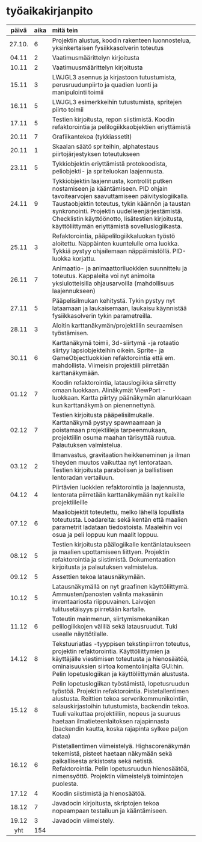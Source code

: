 # työaikakirjanpito

| päivä | aika | mitä tein  |
| :----:|:-----| :-----|
| 27.10. |  6  | Projektin alustus, koodin rakenteen luonnostelua, yksinkertaisen fysiikkasolverin toteutus |
| 04.11 | 2 | Vaatimusmäärittelyn kirjoitusta |
| 10.11 | 2 | Vaatimuusmäärittelyn kirjoitusta |
| 15.11 | 3 | LWJGL3 asennus ja kirjastoon tutustumista, perusruudunpiirto ja quadien luonti ja manipulointi toimii
| 16.11 | 5 | LWJGL3 esimerkkeihin tutustumista, spritejen piirto toimii
| 17.11 | 5 | Testien kirjoitusta, repon siistimistä. Koodin refaktorointia ja pelilogiikkaobjektien eriyttämistä
| 20.11 | 7 | Grafiikantekoa (tykkiassetit)
| 20.11 | 1 | Skaalan säätö spriteihin, alphatestaus piirtojärjestyksen toteutukseen
| 23.11 | 5 | Tykkiobjektin eriyttämistä protokoodista, peliobjekti- ja spriteluokan laajennusta.
| 24.11 | 9 | Tykkiobjektin laajennusta, kontrollit putken nostamiseen ja kääntämiseen. PID ohjain tavoitearvojen saavuttamiseen päivityslogiikalla. Taustaobjektin toteutus, tykin käännön ja taustan synkronointi. Projektin uudelleenjärjestämistä. Checklistin käyttöönotto, lisätestien kirjoitusta, käyttöliittymän eriyttämistä sovelluslogiikasta.
| 25.11 | 3 | Refaktorointia, pääpelilogiikkaluokan työstö aloitettu. Näppäinten kuuntelulle oma luokka. Tykkiä pystyy ohjailemaan näppäimistöllä. PID-luokka korjattu.
| 26.11 | 7 | Animaatio- ja animaattoriluokkien suunnittelu ja toteutus. Kappaleita voi nyt animoita yksiulotteisilla ohjausarvoilla (mahdollisuus laajennukseen)
| 27.11 | 5 | Pääpelisilmukan kehitystä. Tykin pystyy nyt lataamaan ja laukaisemaan, laukaisu käynnistää fysiikkasolverin tykin parametreilla.
| 28.11 | 3 | Aloitin karttanäkymän/projektiilin seuraamisen työstämisen.
| 30.11 | 6 | Karttanäkymä toimii, 3d-siirtymä -ja rotaatio siirtyy lapsiobjekteihin oikein. Sprite- ja GameObjectluokkien refaktorointia että em. mahdollista. Viimeisin projektiili piirretään karttanäkymään.
| 01.12 | 7 | Koodin refaktorointia, latauslogiikka siirretty omaan luokkaan. Alinäkymät ViewPort -luokkaan. Kartta piirtyy päänäkymän alanurkkaan kun karttanäkymä on pienennettynä.
| 02.12 | 7 | Testien kirjoitusta pääpelisilmukalle. Karttanäkymä pystyy spawnaamaan ja poistamaan projektiileja tarpeenmukaan, projektiilin osuma maahan tärisyttää ruutua. Palautuksen valmistelua.
| 03.12 | 2 | Ilmanvastus, gravitaation heikkeneminen ja ilman tiheyden muutos vaikuttaa nyt lentorataan. Testien kirjoitusta parabolisen ja ballistisen lentoradan vertailuun.
| 04.12 | 4 | Piirtävien luokkien refaktorointia ja laajennusta, lentorata piirretään karttanäkymään nyt kaikille projektiileille
| 07.12 | 6 | Maaliobjektit toteutettu, melko lähellä lopullista toteutusta. Loadareita: sekä kentän että maalien parametrit ladataan tiedostoista. Maaleihin voi osua ja peli loppuu kun maalit loppuu.
| 08.12 | 5 | Testien kirjoitusta päälogiikalle kentänlataukseen ja maalien upottamiseen liittyen. Projektin refaktorointia ja siistimistä. Dokumentaation kirjoitusta ja palautuksen valmistelua.
| 09.12 | 5 | Assettien tekoa latausnäkymään.
| 10.12 | 5 | Latausnäkymällä on nyt graafinen käyttöliittymä. Ammusten/panosten valinta makasiinin inventaariosta riippuvainen. Laivojen tulitusetäisyys piirretään kartalle.
| 11.12 | 6 | Toteutin mainmenun, siirtymismekaniikan pelilogiikkojen välillä sekä latausruudut. Tuki usealle näyttötilalle.
| 14.12 | 8 | Tekstuuriatlas -tyyppisen tekstinpiirron toteutus, projektin refaktorointia. Käyttöliittymien ja käyttäjälle viestimisen toteutusta ja hienosäätöä, ominaisuuksien siirtoa komentolinjalta GUI:hin. Pelin lopetuslogiikan ja käyttöliittymän alustusta.
| 15.12 | 8 | Pelin lopetuslogiikan työstämistä, lopetusruudun työstöä. Projektin refaktorointia. Pistetallentimen alustusta. Reittien tekoa serverikommunikointiin, salauskirjastoihin tutustumista, backendin tekoa. Tuuli vaikuttaa projektiiliin, nopeus ja suuruus haetaan ilmatieteenlaitoksen rajapinnasta (backendin kautta, koska rajapinta sylkee paljon dataa)
| 16.12 | 6 | Pistetallentimen viimeistelyä. Highscorenäkymän tekemistä, pisteet haetaan näkymään sekä paikallisesta arkistosta sekä netistä. Refaktorointia. Pelin lopetusruudun hienosäätöä, nimensyöttö. Projektin viimeistelyä toimintojen puolesta.
| 17.12 | 4 | Koodin siistimistä ja hienosäätöä.
| 18.12 | 7 | Javadocin kirjoitusta, skriptojen tekoa nopeampaan testailuun ja kääntämiseen.
| 19.12 | 3 | Javadocin viimeistely.
| yht | 154 | |
